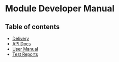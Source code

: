 # Module Developer Manual

## Table of contents
- [Delivery](./Delivery.md)
- [API Docs](https://documenter.getpostman.com/view/27004557/2s93Y5RLjZ#adbc1aa2-e979-4c65-bfe5-898533fb56c0)
- [User Manual](https://docs.google.com/document/d/1r2-92wv6zNn-XZk6W3QCZ20bJGmjgZnRqMiSee31t9w/edit?usp=sharing)
- [Test Reports](https://drive.google.com/drive/u/1/folders/1TwMTaTqC0hUQZf-7Xv_jvdPhxf6gRHIr)
